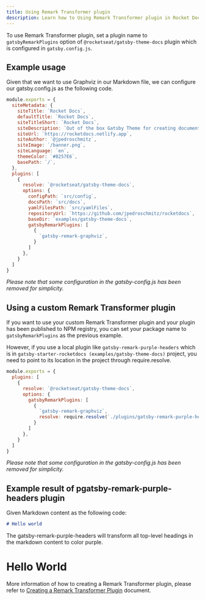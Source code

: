 ```yaml
---
title: Using Remark Transformer plugin
description: Learn how to Using Remark Transformer plugin in Rocket Docs.
---
```


To use Remark Transformer plugin, set a plugin name to `gatsbyRemarkPlugins` option of `@rocketseat/gatsby-theme-docs` plugin which is configured in `gatsby.config.js`.

## Example usage

Given that we want to use Graphviz in our Markdown file, we can configure our gatsby.config.js as the following code.

```js title=gatsby-config.js
module.exports = {
  siteMetadata: {
    siteTitle: `Rocket Docs`,
    defaultTitle: `Rocket Docs`,
    siteTitleShort: `Rocket Docs`,
    siteDescription: `Out of the box Gatsby Theme for creating documentation websites easily and quickly`,
    siteUrl: `https://rocketdocs.netlify.app`,
    siteAuthor: `@jpedroschmitz`,
    siteImage: `/banner.png`,
    siteLanguage: `en`,
    themeColor: `#8257E6`,
    basePath: `/`,
  },
  plugins: [
    {
      resolve: `@rocketseat/gatsby-theme-docs`,
      options: {
        configPath: `src/config`,
        docsPath: `src/docs`,
        yamlFilesPath: `src/yamlFiles`,
        repositoryUrl: `https://github.com/jpedroschmitz/rocketdocs`,
        baseDir: `examples/gatsby-theme-docs`,
        gatsbyRemarkPlugins: [
          {
            `gatsby-remark-graphviz`,
          }
        ]
      },
    }
  ]
}
```

_Please note that some configuration in the gatsby-config.js has been removed for simplicity._

## Using a custom Remark Transformer plugin

If you want to use your custom Remark Transformer plugin and your plugin has been published to NPM registry, you can set your package name to `gatsbyRemarkPlugins` as the previous example.

However, if you use a local plugin like `gatsby-remark-purple-headers` which is in `gatsby-starter-rocketdocs (examples/gatsby-theme-docs)` project, you need to point to its location in the project through require.resolve.

```js title=gatsby-config.js
module.exports = {
  plugins: [
    {
      resolve: `@rocketseat/gatsby-theme-docs`,
      options: {
        gatsbyRemarkPlugins: [
          {
            `gatsby-remark-graphviz`,
            resolve: require.resolve(`./plugins/gatsby-remark-purple-headers`)
          }
        ]
      },
    }
  ]
}
```

_Please note that some configuration in the gatsby-config.js has been removed for simplicity._

## Example result of pgatsby-remark-purple-headers plugin

Given Markdown content as the following code:

```md
# Hello world
```

The gatsby-remark-purple-headers will transform all top-level headings in the markdown content to color purple.

# Hello World

More information of how to creating a Remark Transformer plugin, please refer to [Creating a Remark Transformer Plugin](https://www.gatsbyjs.com/tutorial/remark-plugin-tutorial/) document.
